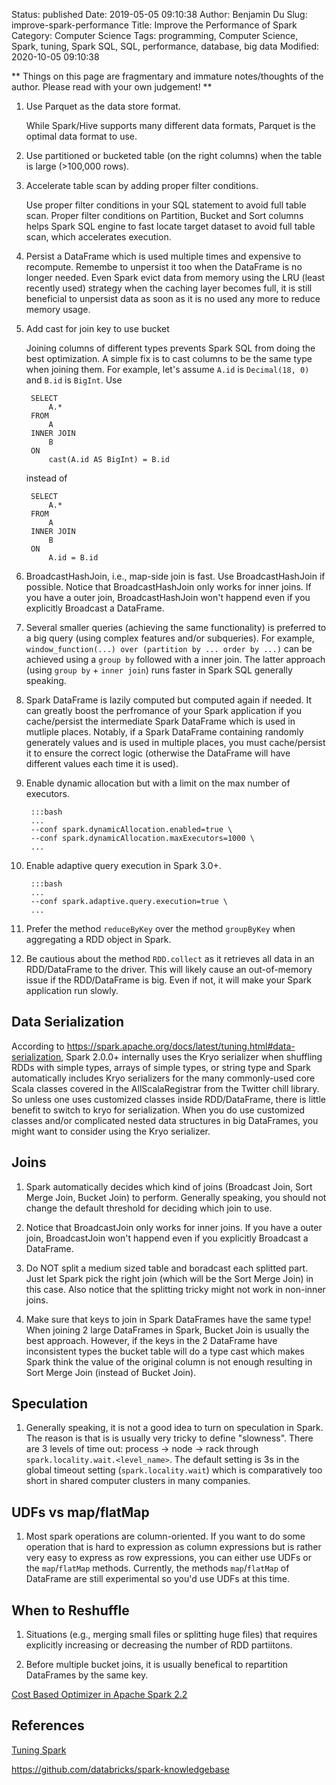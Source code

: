 Status: published
Date: 2019-05-05 09:10:38
Author: Benjamin Du
Slug: improve-spark-performance
Title: Improve the Performance of Spark
Category: Computer Science
Tags: programming, Computer Science, Spark, tuning, Spark SQL, SQL, performance, database, big data
Modified: 2020-10-05 09:10:38


**
Things on this page are fragmentary and immature notes/thoughts of the author.
Please read with your own judgement!
**


1. Use Parquet as the data store format.

    While Spark/Hive supports many different data formats, 
    Parquet is the optimal data format to use.

2. Use partitioned or bucketed table (on the right columns) when the table is large (>100,000 rows).

3. Accelerate table scan by adding proper filter conditions.

    Use proper filter conditions in your SQL statement to avoid full table scan. 
    Proper filter conditions on Partition, Bucket and Sort columns 
    helps Spark SQL engine to fast locate target dataset to avoid full table scan,
    which accelerates execution.

4. Persist a DataFrame which is used multiple times and expensive to recompute.
    Remembe to unpersist it too when the DataFrame is no longer needed. 
    Even Spark evict data from memory using the LRU (least recently used) strategy
    when the caching layer becomes full,
    it is still beneficial to unpersist data as soon as it is no used any more to reduce memory usage.

5. Add cast for join key to use bucket

    Joining columns of different types prevents Spark SQL from doing the best optimization.
    A simple fix is to cast columns to be the same type when joining them.
    For example,
    let's assume `A.id` is `Decimal(18, 0)` 
    and `B.id` is `BigInt`.
    Use

        SELECT 
            A.* 
        FROM
            A
        INNER JOIN 
            B
        ON 
            cast(A.id AS BigInt) = B.id 

    instead of

        SELECT 
            A.* 
        FROM
            A
        INNER JOIN 
            B
        ON 
            A.id = B.id 

5. BroadcastHashJoin, i.e., map-side join is fast. 
    Use BroadcastHashJoin if possible. 
    Notice that BroadcastHashJoin only works for inner joins. 
    If you have a outer join,
    BroadcastHashJoin won't happend even if you explicitly Broadcast a DataFrame.

1. Several smaller queries (achieving the same functionality) is preferred to 
    a big query (using complex features and/or subqueries).
    For example,
    `window_function(...) over (partition by ... order by ...)` 
    can be achieved using a `group by` followed with a inner join.
    The latter approach (using `group by` + `inner join`) runs faster in Spark SQL generally speaking.

2. Spark DataFrame is lazily computed but computed again if needed.
    It can greatly boost the perfromance of your Spark application
    if you cache/persist the intermediate Spark DataFrame 
    which is used in mutliple places.
    Notably,
    if a Spark DataFrame containing randomly generately values
    and is used in multiple places,
    you must cache/persist it to ensure the correct logic
    (otherwise the DataFrame will have different values each time it is used).

3. Enable dynamic allocation but with a limit on the max number of executors.

        :::bash
        ...
        --conf spark.dynamicAllocation.enabled=true \
        --conf spark.dynamicAllocation.maxExecutors=1000 \
        ...

4. Enable adaptive query execution in Spark 3.0+.

        :::bash
        ...
        --conf spark.adaptive.query.execution=true \
        ...

2. Prefer the method `reduceByKey` over the method `groupByKey` when aggregating a RDD object in Spark.

2. Be cautious about the method `RDD.collect` as it retrieves all data in an RDD/DataFrame to the driver.
    This will likely cause an out-of-memory issue if the RDD/DataFrame is big.
    Even if not, 
    it will make your Spark application run slowly.

## Data Serialization

According to https://spark.apache.org/docs/latest/tuning.html#data-serialization,
Spark 2.0.0+ internally uses the Kryo serializer 
when shuffling RDDs with simple types, arrays of simple types, or string type 
and Spark automatically includes Kryo serializers for the many commonly-used core Scala classes 
covered in the AllScalaRegistrar from the Twitter chill library. 
So unless one uses customized classes inside RDD/DataFrame, 
there is little benefit to switch to kryo for serialization.
When you do use customized classes and/or complicated nested data structures in big DataFrames, 
you might want to consider using the Kryo serializer.

## Joins

1. Spark automatically decides which kind of joins (Broadcast Join, Sort Merge Join, Bucket Join) to perform. 
    Generally speaking,
    you should not change the default threshold for deciding which join to use.

2. Notice that BroadcastJoin only works for inner joins. 
    If you have a outer join,
    BroadcastJoin won't happend even if you explicitly Broadcast a DataFrame.

2. Do NOT split a medium sized table and boradcast each splitted part. 
  Just let Spark pick the right join (which will be the Sort Merge Join) in this case.
  Also notice that the splitting tricky might not work in non-inner joins.

3. Make sure that keys to join in Spark DataFrames have the same type!
  When joining 2 large DataFrames in Spark, 
  Bucket Join is usually the best approach.
  However, 
  if the keys in the 2 DataFrame have inconsistent types 
  the bucket table will do a type cast 
  which makes Spark think the value of the original column is not enough resulting in Sort Merge Join (instead of Bucket Join).

## Speculation

1. Generally speaking, 
  it is not a good idea to turn on speculation in Spark. 
  The reason is that is is usually very tricky to define "slowness".
  There are 3 levels of time out: process -> node -> rack
  through `spark.locality.wait.<level_name>`.
  The default setting is 3s in the global timeout setting (`spark.locality.wait`)
  which is comparatively too short in shared computer clusters in many companies.


## UDFs vs map/flatMap

1. Most spark operations are column-oriented. 
  If you want to do some operation that is hard to expression as column expressions
  but is rather very easy to express as row expressions,
  you can either use UDFs or the `map`/`flatMap` methods.
  Currently, 
  the methods `map`/`flatMap` of DataFrame are still experimental
  so you'd use UDFs at this time.

## When to Reshuffle

1. Situations (e.g., merging small files or splitting huge files) that requires explicitly increasing or decreasing the number of RDD partiitons.

2. Before multiple bucket joins, it is usually benefical to repartition DataFrames by the same key.

[Cost Based Optimizer in Apache Spark 2.2](https://databricks.com/blog/2017/08/31/cost-based-optimizer-in-apache-spark-2-2.html)


## References

[Tuning Spark](https://spark.apache.org/docs/latest/tuning.html)

https://github.com/databricks/spark-knowledgebase

